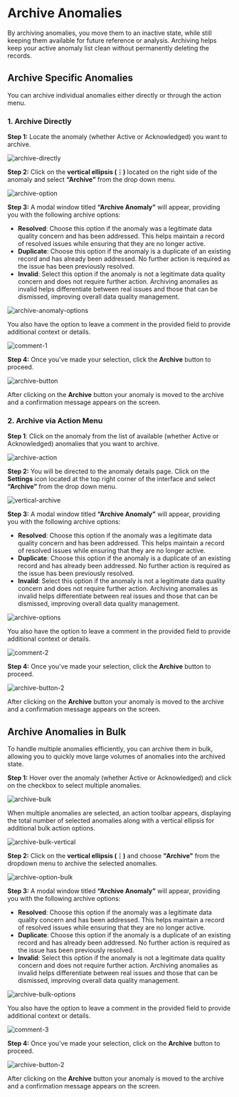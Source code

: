 # Archive Anomalies

By archiving anomalies, you move them to an inactive state, while still keeping them available for future reference or analysis. Archiving helps keep your active anomaly list clean without permanently deleting the records.

## Archive Specific Anomalies

You can archive individual anomalies either directly or through the action menu.

### 1. Archive Directly

**Step 1:** Locate the anomaly (whether Active or Acknowledged) you want to archive.

![archive-directly](../assets/datastores/archive-anomalies/archive-directly.png)

**Step 2:** Click on the **vertical ellipsis (⋮)** located on the right side of the anomaly and select **“Archive”** from the drop down menu.

![archive-option](../assets/datastores/archive-anomalies/archive-option.png)

**Step 3:** A modal window titled **“Archive Anomaly”** will appear, providing you with the following archive options:

* **Resolved**: Choose this option if the anomaly was a legitimate data quality concern and has been addressed. This helps maintain a record of resolved issues while ensuring that they are no longer active.  
* **Duplicate**: Choose this option if the anomaly is a duplicate of an existing record and has already been addressed. No further action is required as the issue has been previously resolved.  
* **Invalid**: Select this option if the anomaly is not a legitimate data quality concern and does not require further action. Archiving anomalies as invalid helps differentiate between real issues and those that can be dismissed, improving overall data quality management.

![archive-anomaly-options](../assets/datastores/archive-anomalies/archive-anomaly-options.png)

You also have the option to leave a comment in the provided field to provide additional context or details.

![comment-1](../assets/datastores/archive-anomalies/comment-1.png)

**Step 4:** Once you've made your selection, click the **Archive** button to proceed.

![archive-button](../assets/datastores/archive-anomalies/archive-button.png)

After clicking on the **Archive** button your anomaly is moved to the archive and a confirmation message appears on the screen.

### 2. Archive via Action Menu

**Step 1**: Click on the anomaly from the list of available (whether Active or Acknowledged) anomalies that you want to archive.

![archive-action](../assets/datastores/archive-anomalies/archive-action.png)

**Step 2:** You will be directed to the anomaly details page. Click on the **Settings** icon located at the top right corner of the interface and select **“Archive”** from the drop down menu.

![vertical-archive](../assets/datastores/archive-anomalies/vertical-archive.png)

**Step 3:** A modal window titled **“Archive Anomaly”** will appear, providing you with the following archive options:

* **Resolved**: Choose this option if the anomaly was a legitimate data quality concern and has been addressed. This helps maintain a record of resolved issues while ensuring that they are no longer active.  
* **Duplicate**: Choose this option if the anomaly is a duplicate of an existing record and has already been addressed. No further action is required as the issue has been previously resolved.  
* **Invalid**: Select this option if the anomaly is not a legitimate data quality concern and does not require further action. Archiving anomalies as invalid helps differentiate between real issues and those that can be dismissed, improving overall data quality management.

![archive-options](../assets/datastores/archive-anomalies/archive-options.png)

You also have the option to leave a comment in the provided field to provide additional context or details.

![comment-2](../assets/datastores/archive-anomalies/comment-2.png)

**Step 4:** Once you've made your selection, click the **Archive** button to proceed.

![archive-button-2](../assets/datastores/archive-anomalies/archive-button-2.png)

After clicking on the **Archive** button your anomaly is moved to the archive and a confirmation message appears on the screen.

## Archive Anomalies in Bulk

To handle multiple anomalies efficiently, you can archive them in bulk, allowing you to quickly move large volumes of anomalies into the archived state.

**Step 1:** Hover over the anomaly (whether Active or Acknowledged) and click on the checkbox to select multiple anomalies.

![archive-bulk](../assets/datastores/archive-anomalies/archive-bulk.png)

When multiple anomalies are selected, an action toolbar appears, displaying the total number of selected anomalies along with a vertical ellipsis for additional bulk action options.

![archive-bulk-vertical](../assets/datastores/archive-anomalies/archive-bulk-vertical.png)

**Step 2:** Click on the **vertical ellipsis (⋮)** and choose **"Archive"** from the dropdown menu to archive the selected anomalies.

![archive-option-bulk](../assets/datastores/archive-anomalies/archive-option-bulk.png)

**Step 3:** A modal window titled **“Archive Anomaly”** will appear, providing you with the following archive options:

* **Resolved**: Choose this option if the anomaly was a legitimate data quality concern and has been addressed. This helps maintain a record of resolved issues while ensuring that they are no longer active.  
* **Duplicate**: Choose this option if the anomaly is a duplicate of an existing record and has already been addressed. No further action is required as the issue has been previously resolved.  
* **Invalid**: Select this option if the anomaly is not a legitimate data quality concern and does not require further action. Archiving anomalies as invalid helps differentiate between real issues and those that can be dismissed, improving overall data quality management.

![archive-bulk-options](../assets/datastores/archive-anomalies/archive-bulk-options.png)

You also have the option to leave a comment in the provided field to provide additional context or details.

![comment-3](../assets/datastores/archive-anomalies/comment-3.png)

**Step 4:** Once you've made your selection, click on the **Archive** button to proceed.

![archive-button-2](../assets/datastores/archive-anomalies/archive-button-2.png)

After clicking on the **Archive** button your anomaly is moved to the archive and a confirmation message appears on the screen.
